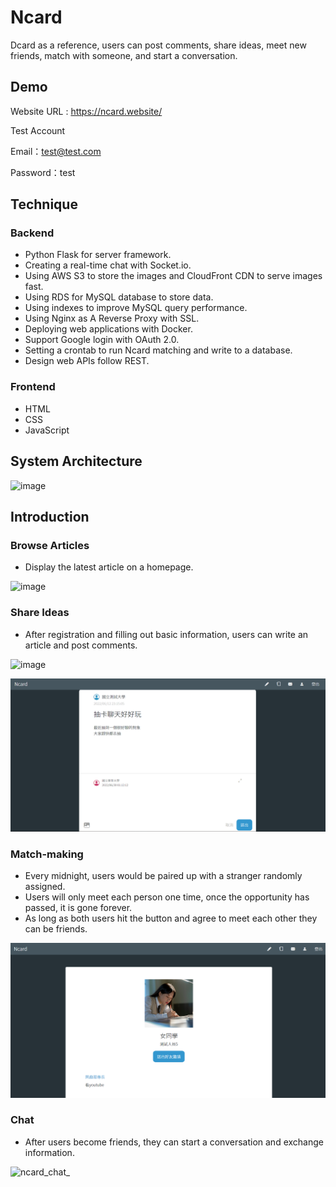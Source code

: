 # Ncard

Dcard as a reference, users can post comments, share ideas, meet new friends, match with someone, and start a conversation.

## Demo

Website URL : https://ncard.website/

Test Account

Email：test@test.com

Password：test

## Technique

### Backend

- Python Flask for server framework.
- Creating a real-time chat with Socket.io.
- Using AWS S3 to store the images and CloudFront CDN to serve images fast.
- Using RDS for MySQL database to store data.
- Using indexes to improve MySQL query performance.
- Using Nginx as A Reverse Proxy with SSL.
- Deploying web applications with Docker.
- Support Google login with OAuth 2.0.
- Setting a crontab to run Ncard matching and write to a database.
- Design web APIs follow REST.

### Frontend

- HTML
- CSS
- JavaScript

## System Architecture


<img width="800" alt="image" src="https://user-images.githubusercontent.com/94737861/183302499-a6cd16b7-1726-4947-a03d-e8bce775cd00.png">

## Introduction


### Browse Articles

- Display the latest article on a homepage.

<img width="800" alt="image" src="https://user-images.githubusercontent.com/94737861/183302387-a8a571bb-5151-468c-8867-723e228669e8.png">

### Share Ideas

- After registration and filling out basic information, users can write an article and post comments.

<img width="800" alt="image" src="https://user-images.githubusercontent.com/94737861/183302981-424ba62b-be2f-4f38-808d-2ae57252f30a.png">

  ![](ncard/static/image/Ncard_comment.png)

### Match-making

- Every midnight, users would be paired up with a stranger randomly assigned.
- Users will only meet each person one time, once the opportunity has passed, it is gone forever.
- As long as both users hit the button and agree to meet each other they can be friends.

![](ncard/static/image/ncard_match.png)

### Chat

- After users become friends, they can start a conversation and exchange information.

![ncard_chat_](https://user-images.githubusercontent.com/94737861/176986984-711ef07f-30b9-42f9-b11f-d1031a8d1cdb.gif)


